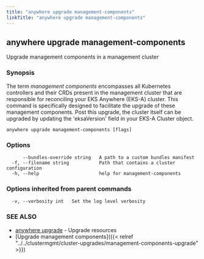```yaml
---
title: "anywhere upgrade management-components"
linkTitle: "anywhere upgrade management-components"
---
```


## anywhere upgrade management-components

Upgrade management components in a management cluster

### Synopsis

The term _management components_ encompasses all Kubernetes controllers and their CRDs present in the management cluster that are responsible for reconciling your EKS Anywhere (EKS-A) cluster. This command is specifically designed to facilitate the upgrade of these management components. Post this upgrade, the cluster itself can be upgraded by updating the 'eksaVersion' field in your EKS-A Cluster object.

```
anywhere upgrade management-components [flags]
```

### Options

```
      --bundles-override string   A path to a custom bundles manifest
  -f, --filename string           Path that contains a cluster configuration
  -h, --help                      help for management-components
```

### Options inherited from parent commands

```
  -v, --verbosity int   Set the log level verbosity
```

### SEE ALSO

* [anywhere upgrade](../anywhere_upgrade/)	 - Upgrade resources
* [Upgrade management components]({{< relref "../../clustermgmt/cluster-upgrades/management-components-upgrade" >}})
